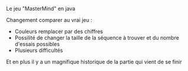 Le jeu "MasterMind" en java

Changement comparer au vrai jeu :
- Couleurs remplacer par des chiffres
- Possilité de changer la taille de la séquence à trouver et du nombre d'essais possibles
- Plusieurs difficultés

Et en plus il y a un magnifique historique de la partie qui vient de se finir
